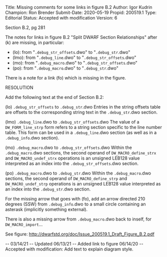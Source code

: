 Title:       Missing comments for some links in figure B.2
Author:      Igor Kudrin
Champion:    Ron Brender
Submit-Date: 2020-05-19
Propid:      200519.1
Type:        Editorial
Status:      Accepted with modification
Version:     6

Section B.2, pg 281

The notes for links in figure B.2 "Split DWARF Section Relationships" after
(k) are missing, in particular:
* (lo): from "`.debug_str_offsets`.dwo" to "`.debug_str`.dwo"
* (lmo): from "`.debug_line`.dwo" to "`.debug_str_offsets`.dwo"
* (mo): from "`.debug_macro`.dwo" to "`.debug_str_offsets`.dwo"
* (po): from "`.debug_macro`.dwo" to "`.debug_str`.dwo"

There is a note for a link (fo) which is missing in the figure.

RESOLUTION

Add the following text at the end of Section B.2:

(lo)      `.debug_str_offsets` to `.debug_str`.dwo
Entries in the string offsets table are offsets to the corresponding string text
in the `.debug_str`.dwo section.

(lmo)   `.debug_line`.dwo to `.debug_str_offsets`.dwo
The value of a `DW_FORM_line_strp` form refers to a string section specific
to the line number table. This form can be used in a `.debug_line`.dwo section
(as well as in a `.debug_info`.dwo section).

(mo)    `.debug_macro`.dwo to `.debug_str_offsets`.dwo
Within the `.debug_macro`.dwo sections, the second operand of `DW_MACRO_define_strx`
and `DW_MACRO_undef_strx` operations is an unsigned LEB128 value interpreted as an
index into the `.debug_str_offsets`.dwo section.

(po)     `.debug_macro`.dwo to `.debug_str`.dwo
Within the `.debug_macro`.dwo sections, the second operand of `DW_MACRO_define_strp`
and `DW_MACRO_undef_strp` operations is an unsigned LEB128 value interpreted as an
index into the `.debug_str`.dwo section.

For the missing arrow that goes with (fo), add an arrow directed 210 degrees (SSW)
from `.debug_info`.dwo to a small circle containing an asterask (implicitly 
something external).

There is also a missing arrow from `.debug_macro`.dwo back to inself, for `DW_MACRO_import`...

See figure:  http://dwarfstd.org/doc/Issue_200519.1_Draft_Figure_B.2.pdf

--
03/14/21 -- Updated
06/13/21 -- Added link to figure
06/14/20 -- Accepted with modification: Add text to explain diagram style.

